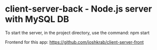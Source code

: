 # client-server-back - Node.js server with MySQL DB

To start the server, in the project directory, use the command: npm start

Frontend for this app: https://github.com/joshkrab/client-server-front

